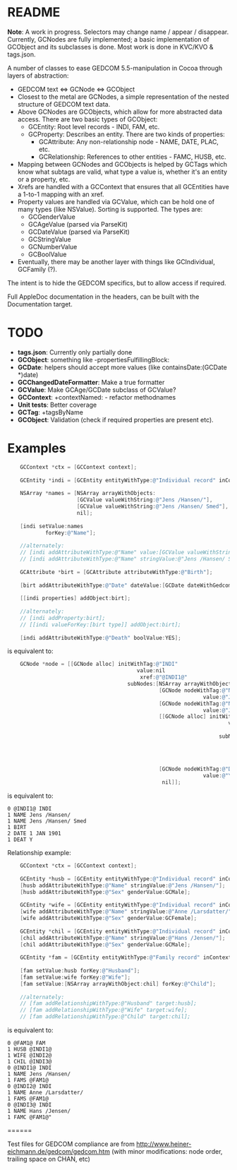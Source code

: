 # README #

**Note**: A work in progress. Selectors may change name / appear / disappear. Currently, GCNodes are fully implemented; a basic implementation of GCObject and its subclasses is done. Most work is done in KVC/KVO & tags.json.

A number of classes to ease GEDCOM 5.5-manipulation in Cocoa through layers of abstraction:

* GEDCOM text <=> GCNode <=> GCObject
* Closest to the metal are GCNodes, a simple representation of the nested structure of GEDCOM text data.
* Above GCNodes are GCObjects, which allow for more abstracted data access. There are two basic types of GCObject:
    - GCEntity: Root level records - INDI, FAM, etc.
    - GCProperty: Describes an entity. There are two kinds of properties:
        * GCAttribute: Any non-relationship node - NAME, DATE, PLAC, etc.
        * GCRelationship: References to other entities - FAMC, HUSB, etc.
* Mapping between GCNodes and GCObjects is helped by GCTags which know what subtags are valid, what type a value is, whether it's an entity or a property, etc.
* Xrefs are handled with a GCContext that ensures that all GCEntities have a 1-to-1 mapping with an xref.
* Property values are handled via GCValue, which can be hold one of many types (like NSValue). Sorting is supported. The types are:
    - GCGenderValue
    - GCAgeValue (parsed via ParseKit)
    - GCDateValue (parsed via ParseKit)
    - GCStringValue
    - GCNumberValue
    - GCBoolValue
* Eventually, there may be another layer with things like GCIndividual, GCFamily (?).

The intent is to hide the GEDCOM specifics, but to allow access if required.

Full AppleDoc documentation in the headers, can be built with the Documentation target.

# TODO #

* **tags.json**: Currently only partially done
* **GCObject**: something like -propertiesFulfillingBlock:
* **GCDate**: helpers should accept more values (like containsDate:(GCDate *)date)
* **GCChangedDateFormatter**: Make a true formatter
* **GCValue**: Make GCAge/GCDate subclass of GCValue?
* **GCContext**: +contextNamed: - refactor methodnames
* **Unit tests**: Better coverage
* **GCTag**: +tagsByName
* **GCObject**: Validation (check if required properties are present etc).

# Examples #

``` objective-c
	GCContext *ctx = [GCContext context];
	
    GCEntity *indi = [GCEntity entityWithType:@"Individual record" inContext:ctx];
    
    NSArray *names = [NSArray arrayWithObjects:
                      [GCValue valueWithString:@"Jens /Hansen/"], 
                      [GCValue valueWithString:@"Jens /Hansen/ Smed"], 
                      nil];
    
    [indi setValue:names 
            forKey:@"Name"];
	
    //alternately:
    // [indi addAttributeWithType:@"Name" value:[GCValue valueWithString:@"Jens /Hansen/"]];
	// [indi addAttributeWithType:@"Name" stringValue:@"Jens /Hansen/ Smed"];
    
	GCAttribute *birt = [GCAttribute attributeWithType:@"Birth"];
    
	[birt addAttributeWithType:@"Date" dateValue:[GCDate dateWithGedcom:@"1 JAN 1901"]];
    
    [[indi properties] addObject:birt];
    
    //alternately:
    // [indi addProperty:birt];
    // [[indi valueForKey:[birt type]] addObject:birt];
    
    [indi addAttributeWithType:@"Death" boolValue:YES];
```

is equivalent to:

``` objective-c
    GCNode *node = [[GCNode alloc] initWithTag:@"INDI" 
                                         value:nil
                                          xref:@"@INDI1@"
                                      subNodes:[NSArray arrayWithObjects:
                                                [GCNode nodeWithTag:@"NAME" 
                                                              value:@"Jens /Hansen/ Smed"],
                                                [GCNode nodeWithTag:@"NAME" 
                                                              value:@"Jens /Hansen/"],
                                                [[GCNode alloc] initWithTag:@"BIRT" 
                                                                      value:nil
                                                                       xref:nil
                                                                   subNodes:[NSArray arrayWithObjects:
                                                                             [GCNode nodeWithTag:@"DATE"
                                                                                           value:@"1 JAN 1901"],
                                                                              nil]
                                                                             ],
                                                [GCNode nodeWithTag:@"DEAT" 
                                                              value:@"Y"],
                                                 nil]];
```

is equivalent to:

```
0 @INDI1@ INDI
1 NAME Jens /Hansen/
1 NAME Jens /Hansen/ Smed
1 BIRT
2 DATE 1 JAN 1901
1 DEAT Y
```

Relationship example:

```objective-c
	GCContext *ctx = [GCContext context];
	
	GCEntity *husb = [GCEntity entityWithType:@"Individual record" inContext:ctx];
	[husb addAttributeWithType:@"Name" stringValue:@"Jens /Hansen/"];
	[husb addAttributeWithType:@"Sex" genderValue:GCMale];
	
	GCEntity *wife = [GCEntity entityWithType:@"Individual record" inContext:ctx];
	[wife addAttributeWithType:@"Name" stringValue:@"Anne /Larsdatter/"];
	[wife addAttributeWithType:@"Sex" genderValue:GCFemale];
	
	GCEntity *chil = [GCEntity entityWithType:@"Individual record" inContext:ctx];
	[chil addAttributeWithType:@"Name" stringValue:@"Hans /Jensen/"];
	[chil addAttributeWithType:@"Sex" genderValue:GCMale];
	
    GCEntity *fam = [GCEntity entityWithType:@"Family record" inContext:ctx];
    
    [fam setValue:husb forKey:@"Husband"];
    [fam setValue:wife forKey:@"Wife"];
    [fam setValue:[NSArray arrayWithObject:chil] forKey:@"Child"];
    
    //alternately:
	// [fam addRelationshipWithType:@"Husband" target:husb];
	// [fam addRelationshipWithType:@"Wife" target:wife];
	// [fam addRelationshipWithType:@"Child" target:chil];
```

is equivalent to:

```
0 @FAM1@ FAM
1 HUSB @INDI1@
1 WIFE @INDI2@
1 CHIL @INDI3@
0 @INDI1@ INDI
1 NAME Jens /Hansen/
1 FAMS @FAM1@
0 @INDI2@ INDI
1 NAME Anne /Larsdatter/
1 FAMS @FAM1@
0 @INDI3@ INDI
1 NAME Hans /Jensen/
1 FAMC @FAM1@"
```

======

Test files for GEDCOM compliance are from http://www.heiner-eichmann.de/gedcom/gedcom.htm (with minor modifications: node order, trailing space on CHAN, etc)
